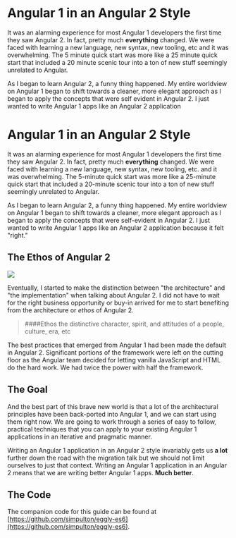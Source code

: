 # Angular 1 in an Angular 2 Style
It was an alarming experience for most Angular 1 developers the first time they saw Angular 2. In fact, pretty much **everything** changed. We were faced with learning a new language, new syntax, new tooling, etc and it was overwhelming. The 5 minute quick start was more like a 25 minute quick start that included a 20 minute scenic tour into a ton of new stuff seemingly unrelated to Angular.

As I began to learn Angular 2, a funny thing happened. My entire worldview on Angular 1 began to shift towards a cleaner, more elegant approach as I began to apply the concepts that were self evident in Angular 2. I just wanted to write Angular 1 apps like an Angular 2 application 

# Angular 1 in an Angular 2 Style
It was an alarming experience for most Angular 1 developers the first time they saw Angular 2. In fact, pretty much **everything** changed. We were faced with learning a new language, new syntax, new tooling, etc. and it was overwhelming. The 5-minute quick start was more like a 25-minute quick start that included a 20-minute scenic tour into a ton of new stuff seemingly unrelated to Angular.

As I began to learn Angular 2, a funny thing happened. My entire worldview on Angular 1 began to shift towards a cleaner, more elegant approach as I began to apply the concepts that were self-evident in Angular 2. I just wanted to write Angular 1 apps like an Angular 2 application because it felt "right."

## The Ethos of Angular 2



![](http://onehungrymind-45fd.kxcdn.com/books/angular2-breakdown.png)

Eventually, I started to make the distinction between "the architecture" and "the implementation" when talking about Angular 2. I did not have to wait for the right business opportunity or buy-in arrived for me to start benefiting from the architecture or *ethos* of Angular 2.

> ####Ethos
> the distinctive character, spirit, and attitudes of a people, culture, era, etc

The best practices that emerged from Angular 1 had been made the default in Angular 2. Significant portions of the framework were left on the cutting floor as the Angular team decided for letting vanilla JavaScript and HTML do the hard work. We had twice the power with half the framework.

## The Goal

And the best part of this brave new world is that a lot of the architectural principles have been back-ported into Angular 1, and we can start using them right now. We are going to work through a series of easy to follow, practical techniques that you can apply to your existing Angular 1 applications in an iterative and pragmatic manner.

Writing an Angular 1 application in an Angular 2 style invariably gets us **a lot** further down the road with the migration talk but we should not limit ourselves to just that context. Writing an Angular 1 application in an Angular 2 means that we are writing better Angular 1 apps. **Much better**.

## The Code

The companion code for this guide can be found at [https://github.com/simpulton/eggly-es6](https://github.com/simpulton/eggly-es6). 